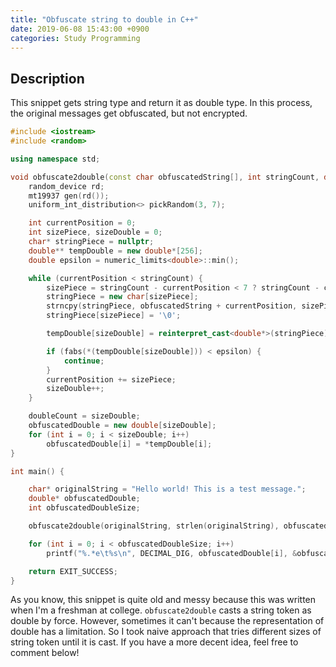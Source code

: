```yaml
---
title: "Obfuscate string to double in C++"
date: 2019-06-08 15:43:00 +0900
categories: Study Programming
---
```


## Description
This snippet gets string type and return it as double type. In this process, the original messages get obfuscated, but not encrypted.

~~~cpp
#include <iostream>
#include <random>

using namespace std;

void obfuscate2double(const char obfuscatedString[], int stringCount, double*& obfuscatedDouble, int& doubleCount) {
	random_device rd;
	mt19937 gen(rd());
	uniform_int_distribution<> pickRandom(3, 7);

	int currentPosition = 0;
	int sizePiece, sizeDouble = 0;
	char* stringPiece = nullptr;
	double** tempDouble = new double*[256];
	double epsilon = numeric_limits<double>::min();

	while (currentPosition < stringCount) {
		sizePiece = stringCount - currentPosition < 7 ? stringCount - currentPosition : pickRandom(gen);
		stringPiece = new char[sizePiece];
		strncpy(stringPiece, obfuscatedString + currentPosition, sizePiece);
		stringPiece[sizePiece] = '\0';

		tempDouble[sizeDouble] = reinterpret_cast<double*>(stringPiece);

		if (fabs(*(tempDouble[sizeDouble])) < epsilon) {
			continue;
		}
		currentPosition += sizePiece;
		sizeDouble++;
	}

	doubleCount = sizeDouble;
	obfuscatedDouble = new double[sizeDouble];
	for (int i = 0; i < sizeDouble; i++)
		obfuscatedDouble[i] = *tempDouble[i];
}

int main() {

	char* originalString = "Hello world! This is a test message.";
	double* obfuscatedDouble;
	int obfuscatedDoubleSize;

	obfuscate2double(originalString, strlen(originalString), obfuscatedDouble, obfuscatedDoubleSize);

	for (int i = 0; i < obfuscatedDoubleSize; i++)
		printf("%.*e\t%s\n", DECIMAL_DIG, obfuscatedDouble[i], &obfuscatedDouble[i]);

	return EXIT_SUCCESS;
}
~~~

As you know, this snippet is quite old and messy because this was written when I'm a freshman at college.
`obfuscate2double` casts a string token as double by force. However, sometimes it can't because the representation of double has a limitation. So I took naive approach that tries different sizes of string token until it is cast. If you have a more decent idea, feel free to comment below!
